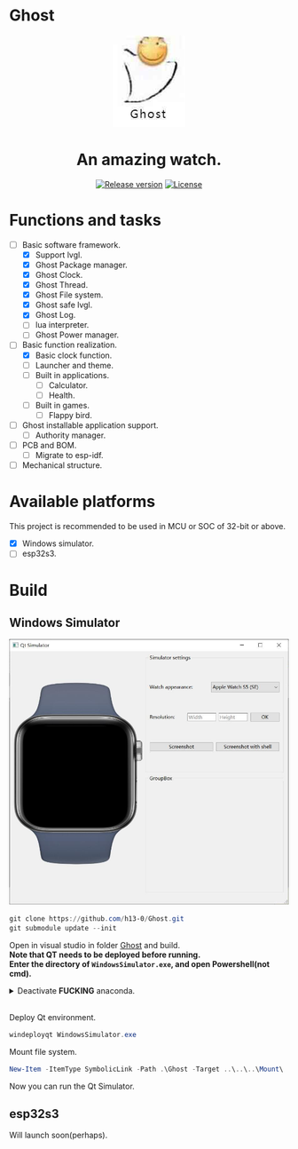 # Ghost
<div align = "center">
  <img src = "Images/Logo.jpg">
  <h1 align = "center">An amazing watch.</h1>
</div>

<p align="center">
  <a href="https://github.com/h13-0/Ghost/releases"><img src="https://img.shields.io/github/release/h13-0/Ghost" alt="Release version"></a>
  <a href="https://github.com/h13-0/Ghost/blob/master/LICENSE"><img src="https://img.shields.io/github/license/h13-0/Ghost" alt="License"></a>
</p>  

<!-- 人来来去去，离开了一个又一个，这个表还只是个Demo. -->  

# Functions and tasks
- [ ] Basic software framework.
  - [X] Support lvgl.
  - [X] Ghost Package manager.
  - [X] Ghost Clock.
  - [X] Ghost Thread.
  - [X] Ghost File system.
  - [X] Ghost safe lvgl.
  - [X] Ghost Log.
  - [ ] lua interpreter.
  - [ ] Ghost Power manager.
- [ ] Basic function realization.
  - [X] Basic clock function.
  - [ ] Launcher and theme.
  - [ ] Built in applications.
    - [ ] Calculator.
    - [ ] Health.
  - [ ] Built in games.
    - [ ] Flappy bird.
- [ ] Ghost installable application support.
  - [ ] Authority manager.
- [ ] PCB and BOM.
  - [ ] Migrate to esp-idf.
- [ ] Mechanical structure.

# Available platforms
This project is recommended to be used in MCU or SOC of 32-bit or above.  
- [x] Windows simulator.
- [ ] esp32s3.

# Build
## Windows Simulator
![WindowsSimulator.jpg](./Images/WindowsSimulator.jpg)
```Powershell
git clone https://github.com/h13-0/Ghost.git
git submodule update --init
```
Open in visual studio in folder [Ghost](./Ghost/) and build.  
**Note that QT needs to be deployed before running.**  
**Enter the directory of `WindowsSimulator.exe`, and open Powershell(not cmd).**  

<details>  
<summary>Deactivate <b>FUCKING</b> anaconda.</summary><br>  

```Powershell  
conda deactivate
```  
</details><br>  

Deploy Qt environment.  
```Powershell  
windeployqt WindowsSimulator.exe
```  
Mount file system.  
```Powershell  
New-Item -ItemType SymbolicLink -Path .\Ghost -Target ..\..\..\Mount\
```
Now you can run the Qt Simulator.

## esp32s3
Will launch soon(perhaps).  
